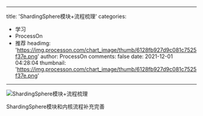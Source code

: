 
---
title: 'ShardingSphere模块+流程梳理'
categories: 
 - 学习
 - ProcessOn
 - 推荐
headimg: 'https://img.processon.com/chart_image/thumb/6128fb927d9c081c7525f37e.png'
author: ProcessOn
comments: false
date: 2021-12-01 04:28:04
thumbnail: 'https://img.processon.com/chart_image/thumb/6128fb927d9c081c7525f37e.png'
---

<div>   
<img class="thumb" alt="ShardingSphere模块+流程梳理" src="https://img.processon.com/chart_image/thumb/6128fb927d9c081c7525f37e.png" referrerpolicy="no-referrer">
<p>ShardingSphere模块和内核流程补充完善</p>  
</div>
            